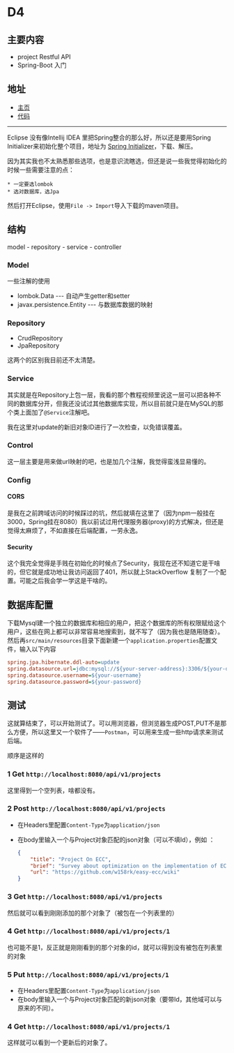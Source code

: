 # D4

## 主要内容 

* project Restful API 
* Spring-Boot 入门

## 地址 

* [主页](https://w158rk.github.io/)
* [代码](https://github.com/w158rk/w158rk.github.io)


--------------------

Eclipse 没有像Intellij IDEA 里把Spring整合的那么好，所以还是要用Spring Initializer来初始化整个项目，地址为 [Spring Initializer](https://start.spring.io/)，下载、解压。

因为其实我也不太熟悉那些选项，也是意识流瞎选，但还是说一些我觉得初始化的时候一些需要注意的点：

    * 一定要选lombok
    * 选对数据库，选Jpa

然后打开Eclipse，使用`File -> Import`导入下载的maven项目。

## 结构 

model - repository - service - controller

### Model 

一些注解的使用 

* lombok.Data --- 自动产生getter和setter 
* javax.persistence.Entity --- 与数据库数据的映射 

### Repository 

* CrudRepository 
* JpaRepository 

这两个的区别我目前还不太清楚。

### Service 

其实就是在Repository上包一层，我看的那个教程视频里说这一层可以把各种不同的数据库分开，但我还没试过其他数据库实现，所以目前就只是在MySQL的那个类上面加了`@Service`注解吧。

我在这里对update的新旧对象ID进行了一次检查，以免错误覆盖。

### Control 

这一层主要是用来做url映射的吧，也是加几个注解，我觉得蛮浅显易懂的。

### Config 

#### CORS 

是我在之前跨域访问的时候踩过的坑，然后就填在这里了（因为npm一般挂在3000，Spring挂在8080）我以前试过用代理服务器(proxy)的方式解决，但还是觉得太麻烦了，不如直接在后端配置，一劳永逸。

#### Security 

这个我完全觉得是手贱在初始化的时候点了Security，我现在还不知道它是干啥的，但它就是成功地让我访问返回了401，所以就上StackOverflow 复制了一个配置。可能之后我会学一学这是干啥的。

## 数据库配置 

下载Mysql建一个独立的数据库和相应的用户，把这个数据库的所有权限赋给这个用户，这些在网上都可以非常容易地搜索到，就不写了（因为我也是随用随查）。然后再`src/main/resources`目录下面新建一个`application.properties`配置文件，输入以下内容 

```ini
spring.jpa.hibernate.ddl-auto=update
spring.datasource.url=jdbc:mysql://${your-server-address}:3306/${your-database-name}
spring.datasource.username=${your-username}
spring.datasource.password=${your-password}
```

## 测试

这就算结束了，可以开始测试了。可以用浏览器，但浏览器生成POST,PUT不是那么方便，所以这里又一个软件了——`Postman`，可以用来生成一些http请求来测试后端。

顺序是这样的

### 1 Get `http://localhost:8080/api/v1/projects`

这里得到一个空列表，啥都没有。

### 2 Post `http://localhost:8080/api/v1/projects`

* 在Headers里配置`Content-Type`为`application/json`
* 在body里输入一个与Project对象匹配的json对象（可以不填Id），例如 ：

    ```json 
    {
        "title": "Project On ECC",
        "brief": "Survey about optimization on the implementation of ECC algorithms",
        "url": "https://github.com/w158rk/easy-ecc/wiki"
    }
    ```

### 3 Get `http://localhost:8080/api/v1/projects`

然后就可以看到刚刚添加的那个对象了（被包在一个列表里的）

### 4 Get `http://localhost:8080/api/v1/projects/1`

也可能不是1，反正就是刚刚看到的那个对象的id，就可以得到没有被包在列表里的对象

### 5 Put `http://localhost:8080/api/v1/projects/1`

* 在Headers里配置`Content-Type`为`application/json`
* 在body里输入一个与Project对象匹配的新json对象（要带Id，其他域可以与原来的不同）。

### 4 Get `http://localhost:8080/api/v1/projects/1`

这样就可以看到一个更新后的对象了。